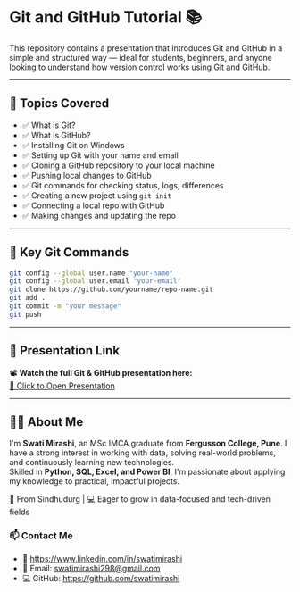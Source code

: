 # Git and GitHub Tutorial 📚

This repository contains a presentation that introduces Git and GitHub in a simple and structured way — ideal for students, beginners, and anyone looking to understand how version control works using Git and GitHub.

---

## 📌 Topics Covered

- ✅ What is Git?  
- ✅ What is GitHub?  
- ✅ Installing Git on Windows  
- ✅ Setting up Git with your name and email  
- ✅ Cloning a GitHub repository to your local machine  
- ✅ Pushing local changes to GitHub  
- ✅ Git commands for checking status, logs, differences  
- ✅ Creating a new project using `git init`  
- ✅ Connecting a local repo with GitHub  
- ✅ Making changes and updating the repo  

---

## 🧠 Key Git Commands

```bash
git config --global user.name "your-name"
git config --global user.email "your-email"
git clone https://github.com/yourname/repo-name.git
git add .
git commit -m "your message"
git push
```

---

## 🎯 Presentation Link

📽️ **Watch the full Git & GitHub presentation here:**  
[🔗 Click to Open Presentation](https://lnk.ink/S3XzR)

---

## 🙋‍♀️ About Me

I'm **Swati Mirashi**, an MSc IMCA graduate from **Fergusson College, Pune**. I have a strong interest in working with data, solving real-world problems, and continuously learning new technologies.  
Skilled in **Python, SQL, Excel, and Power BI**, I'm passionate about applying my knowledge to practical, impactful projects.

📍 From Sindhudurg | 💻 Eager to grow in data-focused and tech-driven fields

### 📫 Contact Me

- 🔗 https://www.linkedin.com/in/swatimirashi
- 📧 Email:  swatimirashi298@gmail.com 
- 💻 GitHub: https://github.com/swatimirashi
